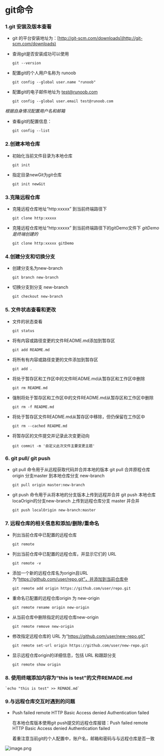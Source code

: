 # git命令
### 1.git 安装及版本查看

+ git 的平台安装地址为：[http://git-scm.com/downloads](http://git-scm.com/downloads)


+ 查询git是否安装成功可以使用

  `
  git --version
  `


+ 配置git的个人用户名称为 runoob

  `git config --global user.name "runoob"
  `


+ 配置git的电子邮件地址为 test@runoob.com

  `git config --global user.email test@runoob.com
  `


*根据自身情况配置用户名和邮箱*


+ 查看git的配置信息：

  ` git config --list
  `

### 2.创建本地仓库

+ 初始化当前文件目录为本地仓库

  ` git init
  `


+ 指定目录newGit为git仓库

  `git init newGit`

### 3.克隆远程仓库

+ 克隆远程仓库地址“http:xxxxx” 到当前终端路径下

  ` git clone http:xxxxx
  `


+ 克隆远程仓库地址“http:xxxxx” 到当前终端路径下的gitDemo文件下
  *gitDemo是终端创建的*

  `git clone http:xxxxx gitDemo
  `

### 4.创建分支和切换分支

+ 创建分支名为new-branch

  `git branch new-branch`


+ 切换分支到分支 new-branch

  `git checkout new-branch`


### 5. 文件状态查看和更改

+ 文件的状态查看

  `git status`


+ 将有内容或路径变更的文件README.md添加到暂存区

  `git add README.md`


+ 将所有有内容或路径变更的文件添加到暂存区

  `git add .`


+ 将处于暂存区和工作区中的文件README.md从暂存区和工作区中删除

  `git rm README.md`


+ 强制将处于暂存区和工作区中的文件README.md从暂存区和工作区中删除

  `git rm -f README.md`


+ 将处于暂存区文件README.md从暂存区中移除，但仍保留在工作区中

  `git rm --cached README.md`


+ 将暂存区的文件提交并记录此次变更动向

  `git commit -m '自定义此次文件主要变更主题'`
  

### 6. git pull/ git push

+ git pull 命令用于从远程获取代码并合并本地的版本
  git pull 合并原程仓库origin 分支master 到本地仓库分支 new-branch

  `git pull origin master:new-branch`
  

+ git push 命令用于从将本地的分支版本上传到远程并合并
  git push  本地仓库locaOrigin的分支new-branch 上传到远程仓库分支 master 并合并

  `git push localOrigin new-branch:master`

### 7. 远程仓库的相关信息和添加/删除/重命名

+  列出当前仓库中已配置的远程仓库

    `git remote`


+  列出当前仓库中已配置的远程仓库，并显示它们的 URL

    `git remote -v`


+ 添加一个新的远程仓库名为origin且URL为“https://github.com/user/repo.git”，并添加到当前仓库中

  `git remote add origin https://github.com/user/repo.git`


+ 重命名已配置的远程仓库origin 为 new-origin

  `git remote rename origin new-origin`


+ 从当前仓库中删除指定的远程仓库new-origin

  `git remote remove new-origin`


+ 修改指定远程仓库的 URL 为“https://github.com/user/new-repo.git”

  `git remote set-url origin https://github.com/user/new-repo.git`


+ 显示远程仓库origin的详细信息，包括 URL 和跟踪分支

    `git remote show origin`

### 8. 使用终端添加内容为“this is test”的文件REMADE.md

    `echo "this is test" >> REMADE.md`
    
### 9.与远程仓库交互时遇到的问题
+ Push failed remote HTTP Basic Access denied Authentication failed

     在本地仓库版本使用git push提交的远程仓库报错：Push failed remote HTTP Basic Access denied Authentication failed

     着重注意当前git的个人配置中，账户名，邮箱和密码与与远程仓库是否一致
  
![image.png](https://upload-images.jianshu.io/upload_images/29476859-d20efa3a225794ca.png?imageMogr2/auto-orient/strip%7CimageView2/2/w/1240)

